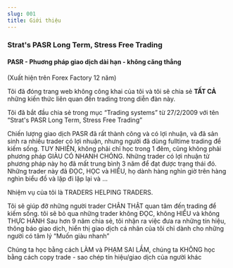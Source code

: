 ```yaml
---
slug: 001
title: Giới thiệu
---
```

### Strat's PASR Long Term, Stress Free Trading
#### PASR - Phuơng pháp giao dịch dài hạn - không căng thẳng
(Xuất hiện trên Forex Factory 12 năm)

Tôi đã đóng trang web không công khai của tôi và tôi sẽ chia sẻ **TẤT CẢ** những kiến thức liên quan đến trading trong diễn đàn này.

Tôi đã bắt đầu chia sẻ trong mục “Trading systems” từ 27/2/2009 với tên “Strat's PASR Long Term, Stress Free Trading”

Chiến lượng giao dịch PASR đã rất thành công và có lợi nhuận, và đã sản sinh ra nhiều trader có lợi nhuận, nhưng người đã dùng fulltime trading để kiếm sống. TUY NHIÊN, không phải chỉ học trong 1 đêm, cũng không phải phương pháp GIÀU CÓ NHANH CHÓNG. Những trader có lợi nhuận từ phương pháp này họ đã mất trung bình 3 năm để đạt được trạng thái đó. Những trader này đã ĐỌC, HỌC và HIỂU, họ dành hàng nghìn giờ trên hàng nghìn biểu đồ và lặp đi lặp lại và …

Nhiệm vụ của tôi là TRADERS HELPING TRADERS.

Tôi sẽ giúp đỡ những người trader CHÂN THẬT quan tâm đến trading để kiếm sống. tôi sẽ bỏ qua những trader không ĐỌC, không HIỂU và không THỰC HÀNH
Sau hơn 9 năm chia sẻ, tôi nhận ra việc đưa ra những tín hiệu, thông báo giao dịch, hiển thị giao dịch cá nhân của tôi chỉ dành cho những người có tâm lý “Muốn giàu nhanh”

Chúng ta học bằng cách LÀM và PHẠM SAI LẦM, chúng ta KHÔNG học bằng cách copy trade - sao chép tín hiệu/giao dịch của người khác



